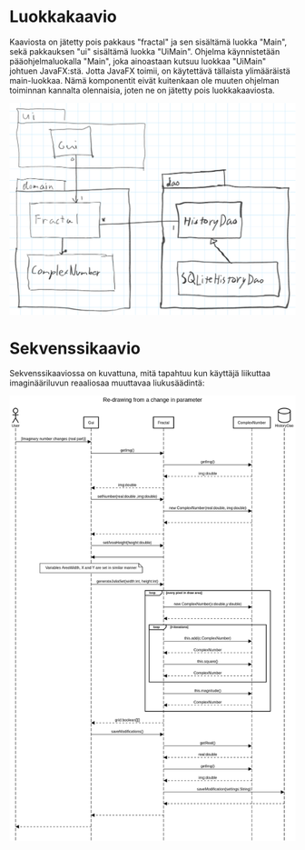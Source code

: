 # Luokkakaavio

Kaaviosta on jätetty pois pakkaus "fractal" ja sen sisältämä luokka "Main", sekä pakkauksen "ui" sisältämä luokka "UiMain". Ohjelma käynnistetään pääohjelmaluokalla "Main", joka ainoastaan kutsuu luokkaa "UiMain" johtuen JavaFX:stä. Jotta JavaFX toimii, on käytettävä tällaista ylimääräistä main-luokkaa. Nämä komponentit eivät kuitenkaan ole muuten ohjelman toiminnan kannalta olennaisia, joten ne on jätetty pois luokkakaaviosta.

![](https://raw.githubusercontent.com/tuomoart/ot-harjoitustyo/master/dokumentointi/kuvat/luokkakaavio.png)

# Sekvenssikaavio

Sekvenssikaaviossa on kuvattuna, mitä tapahtuu kun käyttäjä liikuttaa imaginääriluvun reaaliosaa muuttavaa liukusäädintä:

![](https://raw.githubusercontent.com/tuomoart/ot-harjoitustyo/master/dokumentointi/kuvat/sekvenssikaavio.png)
